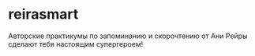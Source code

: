 # reirasmart
Авторские практикумы по запоминанию и скорочтению  от Ани Рейры сделают тебя настоящим супергероем! 
